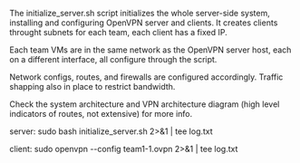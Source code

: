 The initialize_server.sh script initializes the whole server-side system, installing and configuring OpenVPN server and clients. It creates clients throught subnets for each team, each client has a fixed IP. 

Each team VMs are in the same network as the OpenVPN server host, each on a different interface, all configure through the script. 

Network configs, routes, and firewalls are configured accordingly. Traffic shapping also in place to restrict bandwidth.

Check the system architecture and VPN architecture diagram (high level indicators of routes, not extensive) for more info.

server:
sudo bash initialize_server.sh 2>&1 | tee log.txt

client:
sudo openvpn --config team1-1.ovpn 2>&1 | tee log.txt